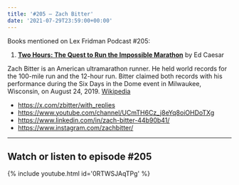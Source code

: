 ```yaml
---
title: '#205 – Zach Bitter'
date: '2021-07-29T23:59:00+00:00'
---
```


Books mentioned on Lex Fridman Podcast #205:

1. <b><a href="https://amzn.to/3Wz0qy6" target="_blank" rel="sponsored noopener noreferrer">Two Hours: The Quest to Run the Impossible Marathon</a></b> by Ed Caesar

<!--more-->

Zach Bitter is an American ultramarathon runner. He held world records for the 100-mile run and the 12-hour run. Bitter claimed both records with his performance during the Six Days in the Dome event in Milwaukee, Wisconsin, on August 24, 2019. <a href="https://en.wikipedia.org/wiki/Zach_Bitter" target="_blank">Wikipedia</a>

- <a href="https://x.com/zbitter/with_replies" target="_blank">https://x.com/zbitter/with_replies</a>
- <a href="https://www.youtube.com/channel/UCmTH6Cz_j8eYq8oiOHDoTXg" target="_blank">https://www.youtube.com/channel/UCmTH6Cz_j8eYq8oiOHDoTXg</a>
- <a href="https://www.linkedin.com/in/zach-bitter-44b90b41/" target="_blank">https://www.linkedin.com/in/zach-bitter-44b90b41/</a>
- <a href="https://www.instagram.com/zachbitter/" target="_blank">https://www.instagram.com/zachbitter/</a>

- - - - - -

## Watch or listen to episode #205

{% include youtube.html id='0RTWSJAqTPg' %}